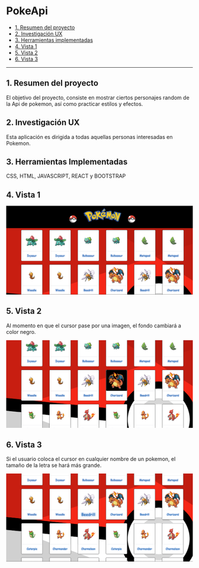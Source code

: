 # PokeApi

* [1. Resumen del proyecto](#1-resumen-del-proyecto)
* [2. Investigación UX](#2-investigación-ux)
* [3. Herramientas implementadas](#3-herramientas-implementadas)
* [4. Vista 1 ](#4-vista-1)
* [5. Vista 2 ](#5-vista-2)
* [6. Vista 3 ](#6-vista-3)


***

## 1. Resumen del proyecto

El objetivo del proyecto, consiste en mostrar ciertos personajes random de la Api de pokemon, así como practicar estilos y efectos.

## 2. Investigación UX

Esta aplicación es dirigida a todas aquellas personas interesadas en Pokemon.

## 3. Herramientas Implementadas

CSS, HTML, JAVASCRIPT, REACT y BOOTSTRAP

## 4. Vista 1

![Vista 1](src/img/vista1poke.png)

## 5. Vista 2

Al momento en que el cursor pase por una imagen, el fondo cambiará a color negro.

![Vista 2](src/img/vista2poke.png)

## 6. Vista 3

Si el usuario coloca el cursor en cualquier nombre de un pokemon, el tamaño de la letra se hará más grande.

![Vista 3](src/img/vista3poke.png)

